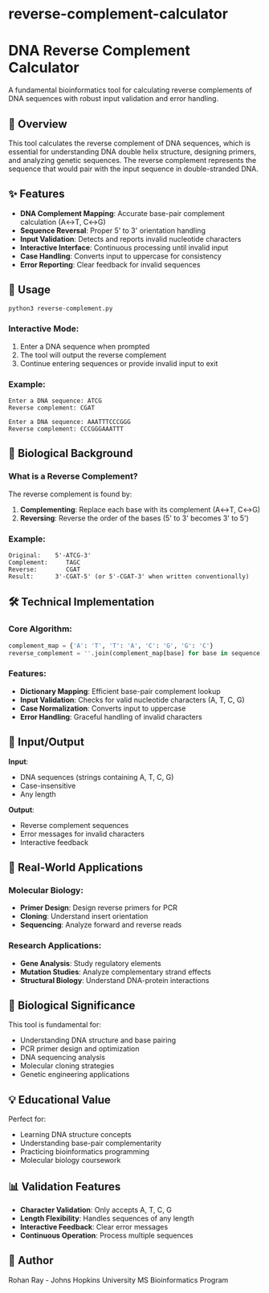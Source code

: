# reverse-complement-calculator
# DNA Reverse Complement Calculator

A fundamental bioinformatics tool for calculating reverse complements of DNA sequences with robust input validation and error handling.

## 🧬 Overview

This tool calculates the reverse complement of DNA sequences, which is essential for understanding DNA double helix structure, designing primers, and analyzing genetic sequences. The reverse complement represents the sequence that would pair with the input sequence in double-stranded DNA.

## ✨ Features

- **DNA Complement Mapping**: Accurate base-pair complement calculation (A↔T, C↔G)
- **Sequence Reversal**: Proper 5' to 3' orientation handling
- **Input Validation**: Detects and reports invalid nucleotide characters
- **Interactive Interface**: Continuous processing until invalid input
- **Case Handling**: Converts input to uppercase for consistency
- **Error Reporting**: Clear feedback for invalid sequences

## 🚀 Usage

```bash
python3 reverse-complement.py
```

### Interactive Mode:
1. Enter a DNA sequence when prompted
2. The tool will output the reverse complement
3. Continue entering sequences or provide invalid input to exit

### Example:
```
Enter a DNA sequence: ATCG
Reverse complement: CGAT

Enter a DNA sequence: AAATTTCCCGGG
Reverse complement: CCCGGGAAATTT
```

## 🧪 Biological Background

### What is a Reverse Complement?
The reverse complement is found by:
1. **Complementing**: Replace each base with its complement (A↔T, C↔G)
2. **Reversing**: Reverse the order of the bases (5' to 3' becomes 3' to 5')

### Example:
```
Original:    5'-ATCG-3'
Complement:     TAGC
Reverse:        CGAT
Result:      3'-CGAT-5' (or 5'-CGAT-3' when written conventionally)
```

## 🛠️ Technical Implementation

### Core Algorithm:
```python
complement_map = {'A': 'T', 'T': 'A', 'C': 'G', 'G': 'C'}
reverse_complement = ''.join(complement_map[base] for base in sequence[::-1])
```

### Features:
- **Dictionary Mapping**: Efficient base-pair complement lookup
- **Input Validation**: Checks for valid nucleotide characters (A, T, C, G)
- **Case Normalization**: Converts input to uppercase
- **Error Handling**: Graceful handling of invalid characters

## 📁 Input/Output

**Input**: 
- DNA sequences (strings containing A, T, C, G)
- Case-insensitive
- Any length

**Output**:
- Reverse complement sequences
- Error messages for invalid characters
- Interactive feedback

## 🧬 Real-World Applications

### Molecular Biology:
- **Primer Design**: Design reverse primers for PCR
- **Cloning**: Understand insert orientation
- **Sequencing**: Analyze forward and reverse reads

### Research Applications:
- **Gene Analysis**: Study regulatory elements
- **Mutation Studies**: Analyze complementary strand effects
- **Structural Biology**: Understand DNA-protein interactions

## 🔬 Biological Significance

This tool is fundamental for:
- Understanding DNA structure and base pairing
- PCR primer design and optimization
- DNA sequencing analysis
- Molecular cloning strategies
- Genetic engineering applications

## 💡 Educational Value

Perfect for:
- Learning DNA structure concepts
- Understanding base-pair complementarity
- Practicing bioinformatics programming
- Molecular biology coursework

## 📊 Validation Features

- **Character Validation**: Only accepts A, T, C, G
- **Length Flexibility**: Handles sequences of any length
- **Interactive Feedback**: Clear error messages
- **Continuous Operation**: Process multiple sequences

## 📝 Author

Rohan Ray - Johns Hopkins University MS Bioinformatics Program
